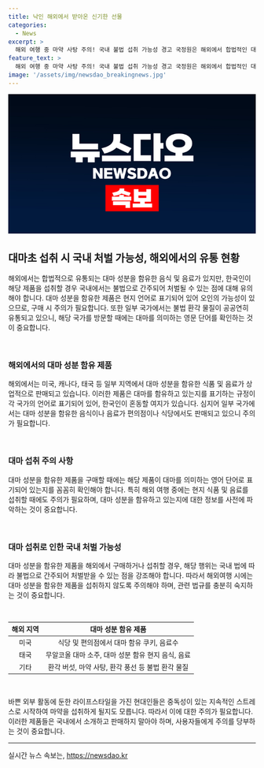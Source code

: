 ```yaml
---
title: 낙인 해외에서 받아온 신기한 선물
categories:
  - News
excerpt: >
  해외 여행 중 마약 사탕 주의! 국내 불법 섭취 가능성 경고 국정원은 해외에서 합법적인 대마 식음료가 한국인에게는 불법일 수 있다고 경고하며, 미국, 캐나다, 태국 등에서 대마 성분이 함유된 음식 및 음료를 쉽게 구매할 수 있다고 밝혔습니다. 또한, 환각 버섯, 마약 사탕 등 다양한 불법 환각 물질이 유통되는 실정이라며, 이에 대한 주의가 필요하다고 강조했습니다. 국민들은 해외에서 구매한 식품의 성분을 반드시 확인해야 하며, 태국에서는 대마 성분이 함유된 제품들이 소주나 음료처럼 보이므로 주의가 요구된다고 전했습니다.
feature_text: >
  해외 여행 중 마약 사탕 주의! 국내 불법 섭취 가능성 경고 국정원은 해외에서 합법적인 대마 식음료가 한국인에게는 불법일 수 있다고 경고하며, 미국, 캐나다, 태국 등에서 대마 성분이 함유된 음식 및 음료를 쉽게 구매할 수 있다고 밝혔습니다. 또한, 환각 버섯, 마약 사탕 등 다양한 불법 환각 물질이 유통되는 실정이라며, 이에 대한 주의가 필요하다고 강조했습니다. 국민들은 해외에서 구매한 식품의 성분을 반드시 확인해야 하며, 태국에서는 대마 성분이 함유된 제품들이 소주나 음료처럼 보이므로 주의가 요구된다고 전했습니다.
image: '/assets/img/newsdao_breakingnews.jpg'
---
```


<p><img src="/assets/img/newsdao_breakingnews.jpg" alt="firstkoreanews 속보" /></p>

<h2 data-ke-size="size26">대마초 섭취 시 국내 처벌 가능성, 해외에서의 유통 현황</h2>

<p data-ke-size="size16">해외에서는 합법적으로 유통되는 대마 성분을 함유한 음식 및 음료가 있지만, 한국인이 해당 제품을 섭취할 경우 국내에서는 불법으로 간주되어 처벌될 수 있는 점에 대해 유의해야 합니다. 대마 성분을 함유한 제품은 현지 언어로 표기되어 있어 오인의 가능성이 있으므로, 구매 시 주의가 필요합니다. 또한 일부 국가에서는 불법 환각 물질이 공공연히 유통되고 있으니, 해당 국가를 방문할 때에는 대마를 의미하는 영문 단어를 확인하는 것이 중요합니다.</p>

<p>​</p>

<h3>해외에서의 대마 성분 함유 제품</h3>

<p data-ke-size="size16">해외에서는 미국, 캐나다, 태국 등 일부 지역에서 대마 성분을 함유한 식품 및 음료가 상업적으로 판매되고 있습니다. 이러한 제품은 대마를 함유하고 있는지를 표기하는 규정이 각 국가의 언어로 표기되어 있어, 한국인이 혼동할 여지가 있습니다. 심지어 일부 국가에서는 대마 성분을 함유한 음식이나 음료가 편의점이나 식당에서도 판매되고 있으니 주의가 필요합니다.</p>

<p>​</p>

<h3>대마 섭취 주의 사항</h3>

<p data-ke-size="size16">대마 성분을 함유한 제품을 구매할 때에는 해당 제품이 대마를 의미하는 영어 단어로 표기되어 있는지를 꼼꼼히 확인해야 합니다. 특히 해외 여행 중에는 현지 식품 및 음료를 섭취할 때에도 주의가 필요하며, 대마 성분을 함유하고 있는지에 대한 정보를 사전에 파악하는 것이 중요합니다.</p>

<p>​</p>

<h3>대마 섭취로 인한 국내 처벌 가능성</h3>

<p data-ke-size="size16">대마 성분을 함유한 제품을 해외에서 구매하거나 섭취할 경우, 해당 행위는 국내 법에 따라 불법으로 간주되어 처벌받을 수 있는 점을 강조해야 합니다. 따라서 해외여행 시에는 대마 성분을 함유한 제품을 섭취하지 않도록 주의해야 하며, 관련 법규를 충분히 숙지하는 것이 중요합니다.</p>

<p>​</p>

<table>
    <thead>
        <tr>
            <th style="text-align: center;">해외 지역</th>
            <th style="text-align: center;">대마 성분 함유 제품</th>
        </tr>
    </thead>
    <tbody>
        <tr>
            <td style="text-align: center;">미국</td>
            <td style="text-align: center;">식당 및 편의점에서 대마 함유 쿠키, 음료수</td>
        </tr>
        <tr>
            <td style="text-align: center;">태국</td>
            <td style="text-align: center;">무알코올 대마 소주, 대마 성분 함유 현지 음식, 음료</td>
        </tr>
        <tr>
            <td style="text-align: center;">기타</td>
            <td style="text-align: center;">환각 버섯, 마약 사탕, 환각 풍선 등 불법 환각 물질</td>
        </tr>
    </tbody>
</table>

<p>​</p>

<p data-ke-size="size16">바쁜 외부 활동에 둔한 라이프스타일을 가진 현대인들은 중독성이 있는 지속적인 스트레스로 시작하여 마약을 섭취하게 될지도 모릅니다. 따라서 이에 대한 주의가 필요합니다. 이러한 제품들은 국내에서 소개하고 판매하지 말아야 하며, 사용자들에게 주의를 당부하는 것이 중요합니다.</p>

<hr>
실시간 뉴스 속보는, <a href="https://newsdao.kr" rel="dofollow">https://newsdao.kr</a>


